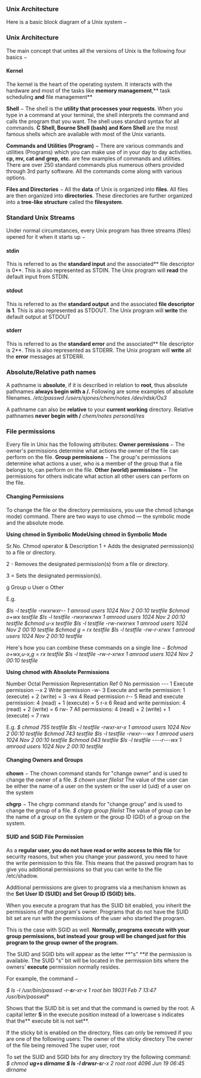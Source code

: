 ### Unix Architecture
Here is a basic block diagram of a Unix system −

### Unix Architecture
The main concept that unites all the versions of Unix is the following four basics −

#### Kernel
The kernel is the heart of the operating system.
It interacts with the hardware and most of the tasks like **memory management**,** task scheduling **and** file management**

**Shell** − The shell is the **utility that processes your requests**.
When you type in a command at your terminal, the shell interprets the command and calls the program that you want.
The shell uses standard syntax for all commands.
**C Shell, Bourne Shell (bash) and Korn Shell** are the most famous shells which are available with most of the Unix variants.

**Commands and Utilities (Program)** − There are various commands and utilities (Programs) which you can make use of in your day to day activities.
**cp, mv, cat and grep, etc.** are few examples of commands and utilities.
There are over 250 standard commands plus numerous others provided through 3rd party software.
All the commands come along with various options.

**Files and Directories** − All the **data** of Unix is organized into **files**.
All files are then organized into **directories**.
These directories are further organized into a **tree-like structure** called the **filesystem**.

### Standard Unix Streams
Under normal circumstances, every Unix program has three streams (files) opened for it when it starts up −

#### stdin
This is referred to as the **standard input** and the associated** file descriptor is 0**. This is also represented as STDIN. The Unix program will **read** the default input from STDIN.

#### stdout
This is referred to as the **standard output** and the associated **file descriptor is 1**. This is also represented as STDOUT. The Unix program will **write** the default output at STDOUT

#### stderr
This is referred to as the **standard error** and the associated** file descriptor is 2**. This is also represented as STDERR. The Unix program will **write** all the **error** messages at STDERR.

### Absolute/Relative path names
A pathname is **absolute**, if it is described in relation to **root**, thus absolute pathnames **always begin with a /.**
Following are some examples of absolute filenames.
*/etc/passwd
/users/sjones/chem/notes
/dev/rdsk/Os3*

A pathname can also be **relative** to your **current working** directory. Relative pathnames **never begin with /**
*chem/notes
personal/res*

### File permissions
Every file in Unix has the following attributes:
**Owner permissions** − The owner's permissions determine what actions the owner of the file can perform on the file.
**Group permissions** − The group's permissions determine what actions a user, who is a member of the group that a file belongs to, can perform on the file.
**Other (world) permissions** − The permissions for others indicate what action all other users can perform on the file.

#### Changing Permissions
To change the file or the directory permissions, you use the chmod (change mode) command. There are two ways to use chmod — the symbolic mode and the absolute mode.

**Using chmod in Symbolic ModeUsing chmod in Symbolic Mode**

Sr.No. Chmod operator & Description
1 + Adds the designated permission(s) to a file or directory.

2 - Removes the designated permission(s) from a file or directory.

3 = Sets the designated permission(s).

g Group
u User
o Other

E.g.

*$ls -l testfile
-rwxrwxr--  1 amrood   users 1024  Nov 2 00:10  testfile
$chmod o+wx testfile
$ls -l testfile
-rwxrwxrwx  1 amrood   users 1024  Nov 2 00:10  testfile
$chmod u-x testfile
$ls -l testfile
-rw-rwxrwx  1 amrood   users 1024  Nov 2 00:10  testfile
$chmod g = rx testfile
$ls -l testfile
-rw-r-xrwx  1 amrood   users 1024  Nov 2 00:10  testfile*

Here's how you can combine these commands on a single line −
*$chmod o+wx,u-x,g = rx testfile
$ls -l testfile
-rw-r-xrwx  1 amrood   users 1024  Nov 2 00:10  testfile*

**Using chmod with Absolute Permissions**

Number	Octal Permission Representation	 Ref
0	         No permission	                                                                   ---
1	         Execute permission	                    									    --x
2	         Write permission	                                                              -w-
3	         Execute and write permission: 1 (execute) + 2 (write) = 3	    -wx
4	         Read permission	                                                              r--
5	         Read and execute permission: 4 (read) + 1 (execute) = 5	  r-x
6	         Read and write permission: 4 (read) + 2 (write) = 6	           rw-
7	         All permissions: 4 (read) + 2 (write) + 1 (execute) = 7	       rwx

E.g.
*$ chmod 755 testfile
$ls -l testfile
-rwxr-xr-x  1 amrood   users 1024  Nov 2 00:10  testfile
$chmod 743 testfile
$ls -l testfile
-rwxr---wx  1 amrood   users 1024  Nov 2 00:10  testfile
$chmod 043 testfile
$ls -l testfile
----r---wx  1 amrood   users 1024  Nov 2 00:10  testfile*

#### Changing Owners and Groups
**chown** − The chown command stands for "change owner" and is used to change the owner of a file.
*$ chown user filelist*
The value of the user can be either the name of a user on the system or the user id (uid) of a user on the system

**chgrp** − The chgrp command stands for "change group" and is used to change the group of a file.
*$ chgrp group filelist*
The value of group can be the name of a group on the system or the group ID (GID) of a group on the system.


#### SUID and SGID File Permission

As a **regular user, you do not have read or write access to this file** for security reasons, but when you change your password, you need to have the write permission to this file. This means that the passwd program has to give you additional permissions so that you can write to the file /etc/shadow.

Additional permissions are given to programs via a mechanism known as the **Set User ID (SUID) and Set Group ID (SGID) bits.**

When you execute a program that has the SUID bit enabled, you inherit the permissions of that program's owner. Programs that do not have the SUID bit set are run with the permissions of the user who started the program.

This is the case with SGID as well. **Normally, programs execute with your group permissions, but instead your group will be changed just for this program to the group owner of the program.**

The SUID and SGID bits will appear as the letter **"s" **if the permission is available. The SUID "s" bit will be located in the permission bits where the owners’ **execute** permission normally resides.

For example, the command −

*$ ls -l /usr/bin/passwd
-r-**s**r-xr-x  1   root   bin  19031 Feb 7 13:47  /usr/bin/passwd**

Shows that the SUID bit is set and that the command is owned by the root. A capital letter **S** in the execute position instead of a lowercase s indicates that the** execute bit is not set**.

If the sticky bit is enabled on the directory, files can only be removed if you are one of the following users:
The owner of the sticky directory
The owner of the file being removed
The super user, root

To set the SUID and SGID bits for any directory try the following command:
*$ chmod **ug+s **dirname
$ ls -l
d**rwsr-s**r-x 2 root root  4096 Jun 19 06:45 dirname*
